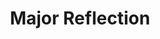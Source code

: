 ---
layout: post
title: Major Reflection
description: 'A reflection on my work as a photojournalist'
image: assets/images/pic11.jpg
nav-menu: true
---